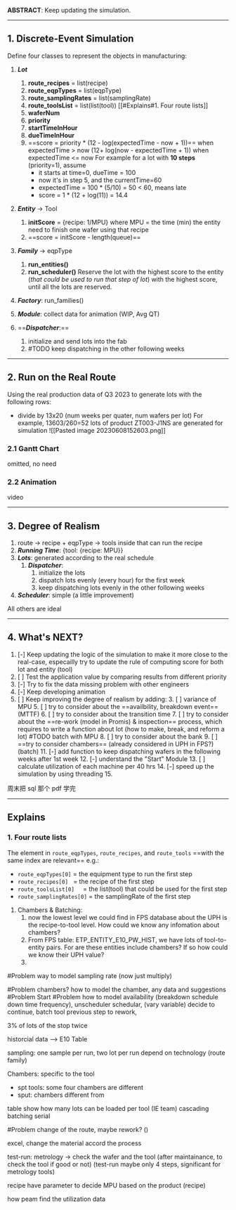 **ABSTRACT**: Keep updating the simulation.

---

## 1. Discrete-Event Simulation

Define four classes to represent the objects in manufacturing:
1. ***Lot*** 
	1. **route_recipes** = list(recipe)
	2. **route_eqpTypes** = list(eqpType)
	4. **route_samplingRates** = list(samplingRate)
	5. **route_toolsList** = list(list(tool)) [[#Explains#1. Four route lists]]
	6. **waferNum**
	7. **priority**
	8. **startTimeInHour**
	9. **dueTimeInHour**
	10. ==score = priority * (12 - log(expectedTime - now + 1))== when expectedTime > now
	                                (12+ log(now - expectedTime + 1)) when expectedTime <= now
		 For example for a lot with **10 steps** (priority=1), assume
		 - it starts at time=0, dueTime = 100
		 - now it's in step 5, and the currentTime=60
		 - expectedTime = 100 * (5/10) = 50 < 60, means late
		 - score = 1 * (12 + log(11)) = 14.4
2. ***Entity*** $\to$ Tool
	1. **initScore** = {recipe: 1/MPU}
		 where MPU = the time (min) the entity need to finish one wafer using that recipe
	1. ==score = initScore - length(queue)==
3. ***Family*** $\to$ eqpType
	1. **run_entities()**
	2. **run_scheduler()**
		 Reserve the lot with the highest score to the entity (*that could be used to run that step of lot*) with the highest score, until all the lots are reserved.
		
1. ***Factory***: run_families()
2. ***Module***: collect data for animation (WIP, Avg QT)
3. ==***Dispatcher***:==
	1. initialize and send lots into the fab
	2. #TODO keep dispatching in the other following weeks

---

## 2. Run on the Real Route

Using the real production data of Q3 2023 to generate lots with the following rows:
- divide by 13x20 (num weeks per quater, num wafers per lot)
	For example,  13603/260=52 lots of product ZT003-J1NS are generated for simulation ![[Pasted image 20230608152603.png]]

### 2.1 Gantt Chart

omitted, no need

### 2.2 Animation

video

---

## 3. Degree of Realism

1. route $\to$ recipe + eqpType $\to$ tools inside that can run the recipe
2. ***Running Time***: {tool: {recipe: MPU}} 
3. ***Lots***: generated according to the real schedule
	1. ***Dispatcher***: 
		1. initialize the lots
		2. dispatch lots evenly (every hour) for the first week
		3. keep dispatching lots evenly in the other following weeks
4. ***Scheduler***\: simple (a little improvement)

All others are ideal

---

## 4. What's NEXT?

1. [-] Keep updating the logic of the simulation to make it more close to the real-case, especailly try to update the rule of computing score for both lot and entity (tool)
2. [ ] Test the application value by comparing results from different priority
3. [-] Try to fix the data missing problem with other engineers
4. [-] Keep developing animation
5. [ ] Keep improving the degree of realism by adding:
	3. [ ] variance of MPU
       5. [ ] try to consider about the ==availbility, breakdown event== (MTTF)
	6. [ ] try to consider about the transition time
	7. [ ] try to consider about the ==re-work (model in Promis) & inspection== process, which requires to write a function about lot (how to make, break, and reform a lot) #TODO batch with MPU
	8. [ ] try to consider about the bank
	9. [ ] ==try to consider chambers== (already considered in UPH in FPS?) (batch)
	11. [-] add function to keep dispatching wafers in the following weeks after 1st week
	12. [-] understand the "Start" Module
	13. [ ] calculate utilization of each machine per 40 hrs
	14. [-] speed up the simulation by using threading
	15. 

周末把 sql 那个 pdf 学完


---

## Explains

### 1. Four route lists
The element in `route_eqpTypes`, `route_recipes`, and `route_tools` ==with the same index are relevant==
e.g.:
- `route_eqpTypes[0]`          = the equipment type to run the first step
- `route_recipes[0]`            = the recipe of the first step
- `route_toolsList[0]`        = the list(tool) that could be used for the first step
- `route_samplingRates[0]` = the samplingRate of the first step




1. Chambers & Batching: 
	1. now the lowest level we could find in FPS database about the UPH is the recipe-to-tool level. How could we know any infomation about chambers?
	2. From FPS table: ETP_ENTITY_E10_PW_HIST, we have lots of tool-to-entity pairs. For are these entities include chambers? If so how could we know their UPH value?
	3. 
	

#Problem  way to model sampling rate (now just multiply)
	
#Problem  chambers? how to model the chamber, any data and suggestions
#Problem  Start
#Problem  how to model availability (breakdown schedule down time frequency),
unscheduler schedular, (vary variable)
decide to continue, 
batch tool
previous step to rework, 
	
3% of lots of the stop twice

historcial data --> E10 Table

sampling:
one sample per run, two lot per run
depend on technology (route family)

Chambers: specific to the tool
- spt tools: some four chambers are different
- sput: chambers different from

table show how many lots can be loaded per tool (IE team)
cascading 
batching
serial 

#Problem change of the route, maybe rework? ()

excel, change the material accord the process

test-run: metrology -> check the wafer and the tool (after maintainance, to check the tool if good or not)
(test-run maybe only 4 steps, significant for metrology tools)



recipe have parameter to decide MPU based on the product
(recipe)





how peam find the utilization data 



